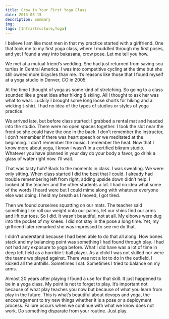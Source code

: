 ```yaml
---
title: Crow in Your First Yoga Class
date: 2013-08-15
description: Summary
img:
tags: [Infrastructure,Yoga]
---
```

I believe I am like most men in that my practice started with a girlfriend. One that took me to my first yoga class, where I muddled through my first poses, and yet I found a way into bakasana, crow pose. Let me tell you how.

We met at a mutual friend’s wedding. She had just returned from saving sea turtles in Central America. I was into competitive cycling at the time but she still owned more bicycles than me. It’s reasons like those that I found myself at a yoga studio in Denver, CO in 2005.

At the time I thought of yoga as some kind of stretching. So going to a class sounded like a great idea after hiking & skiing. All I thought to ask her was what to wear. Luckily I brought some long loose shorts for hiking and a wicking t-shirt. I had no idea of the types of studios or styles of yoga practice.

We arrived late, but before class started; I grabbed a rental mat and headed into the studio. There were no open spaces together. I took the slot near the front so she could have the one in the back. I don’t remember the instructor, I don’t remember if there was heart speech or we meditated at the beginning. I don’t remember the music. I remember the heat. Now that I know more about yoga, I know I wasn’t in a certified bikram studio. Whatever you have planned in your day do your body a favor, go drink a glass of water right now. I’ll wait.

That was tasty huh? Back to the moments in class. I was sweating. We were only sitting. When class started I did the best that I could. I already had trouble remembering left from right, adding upside down didn’t help. I looked at the teacher and the other students a lot. I had no idea what some of the words I heard were but I could mime along with whatever everyone else was doing. I held my breath as I moved, I got tired.

Then we found ourselves squatting on our mats. The teacher said something like roll our weight onto our palms, let our shins find our arms and lift our toes. So I did. It wasn’t beautiful, not at all. My elbows were dug into the pocket of my knees. I did not stay in the pose a long time. Yet, my girlfriend later remarked she was impressed to see me do that.

I didn’t understand because I had been able to do that all along. How bones stack and my balancing point was something I had found through play. I had not had any exposure to yoga before. What I did have was a lot of time in deep left field as a horrible t-ball player. As a child I was not skilled nor were the teams we played against. There was not a lot to do in the outfield. I kicked all the anthills. Sometimes I sat. Sometimes I tried to balance on my arms.

Almost 20 years after playing I found a use for that skill. It just happened to be in a yoga class. My point is not to forget to play. It’s important not because of what play teaches you now but because of what you learn from play in the future. This is what’s beautiful about devops and yoga, the encouragement to try new things whether it is a pose or a deployment process. Failure occurs when we continue with what we know does not work. Do something disparate from your routine. Just play.